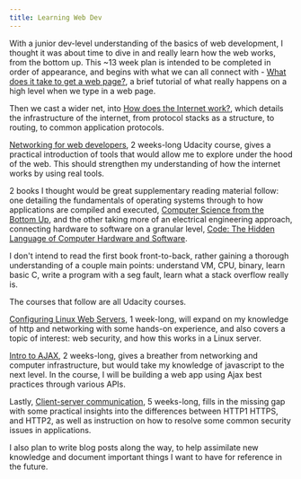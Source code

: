 ```yaml
---
title: Learning Web Dev
---
```


With a junior dev-level understanding of the basics of web development, I thought it was about time to dive in and really learn how the web works, from the bottom up. This ~13 week plan is intended to be completed in order of appearance, and begins with what we can all connect with - [What does it take to get a web page?](http://www.cs.bu.edu/~best/courses/cs109/modules/getwebpage/), a brief tutorial of what really happens on a high level when we type in a web page.

Then we cast a wider net, into [How does the Internet work?](https://web.stanford.edu/class/msande91si/www-spr04/readings/week1/InternetWhitepaper.htm), which details the infrastructure of the internet, from protocol stacks as a structure, to routing, to common application protocols.

[Networking for web developers](https://www.udacity.com/course/networking-for-web-developers--ud256), 2 weeks-long Udacity course, gives a practical introduction of tools that would allow me to explore under the hood of the web. This should strengthen my understanding of how the internet works by using real tools.

2 books I thought would be great supplementary reading material follow: one detailing the fundamentals of operating systems through to how applications are compiled and executed, [Computer Science from the Bottom Up](http://feederio.com/files/book/14825303521699_27b3feca45ef47b0b77c9aa0a1565b0a.pdf), and the other taking more of an electrical engineering approach, connecting hardware to software on a granular level, [Code: The Hidden Language of Computer Hardware and Software](https://bobcarp.files.wordpress.com/2014/07/code-charles-petzold.pdf).

I don't intend to read the first book front-to-back, rather gaining a thorough understanding of a couple main points: understand VM, CPU, binary, learn basic C, write a program with a seg fault, learn what a stack overflow really is.

The courses that follow are all Udacity courses.

[Configuring Linux Web Servers](https://www.udacity.com/course/configuring-linux-web-servers--ud299), 1 week-long, will expand on my knowledge of http and networking with some hands-on experience, and also covers a topic of interest: web security, and how this works in a Linux server.

[Intro to AJAX](https://www.udacity.com/course/intro-to-ajax--ud110), 2 weeks-long, gives a breather from networking and computer infrastructure, but would take my knowledge of javascript to the next level. In the course, I will be building a web app using Ajax best practices through various APIs.

Lastly, [Client-server communication](https://www.udacity.com/course/client-server-communication--ud897), 5 weeks-long, fills in the missing gap with some practical insights into the differences between HTTP1 HTTPS, and HTTP2, as well as instruction on how to resolve some common security issues in applications.

I also plan to write blog posts along the way, to help assimilate new knowledge and document important things I want to have for reference in the future.